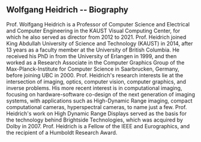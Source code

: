 ## Wolfgang Heidrich -- Biography

Prof. Wolfgang Heidrich is a Professor of Computer Science and
Electrical and Computer Engineering in the KAUST Visual Computing
Center, for which he also served as director from 2012 to 2021.
Prof. Heidrich joined King Abdullah University of Science and
Technology (KAUST) in 2014, after 13 years as a faculty member at the
University of British Columbia. He received his PhD in from the
University of Erlangen in 1999, and then worked as a Research
Associate in the Computer Graphics Group of the Max-Planck-Institute
for Computer Science in Saarbrucken, Germany, before joining UBC in
2000. Prof. Heidrich's research interests lie at the intersection of
imaging, optics, computer vision, computer graphics, and inverse
problems. His more recent interest is in computational imaging,
focusing on hardware-software co-design of the next generation of
imaging systems, with applications such as High-Dynamic Range imaging,
compact computational cameras, hyperspectral cameras, to name just a
few.  Prof. Heidrich's work on High Dynamic Range Displays served as
the basis for the technology behind Brightside Technologies, which was
acquired by Dolby in 2007. Prof. Heidrich is a Fellow of the IEEE and
Eurographics, and the recipient of a Humboldt Research Award.

